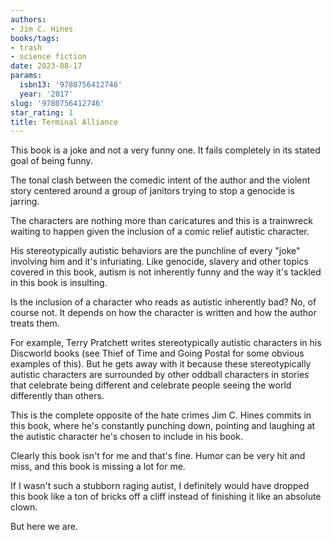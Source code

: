```yaml
---
authors:
- Jim C. Hines
books/tags:
- trash
- science fiction
date: 2023-08-17
params:
  isbn13: '9780756412746'
  year: '2017'
slug: '9780756412746'
star_rating: 1
title: Terminal Alliance
---
```


This book is a joke and not a very funny one. It fails completely in its stated goal of being funny.

The tonal clash between the comedic intent of the author and the violent story centered around a group of janitors trying to stop a genocide is jarring.

The characters are nothing more than caricatures and this is a trainwreck waiting to happen given the inclusion of a comic relief autistic character.

<!--more-->

His stereotypically autistic behaviors are the punchline of every "joke" involving him and it's infuriating. Like genocide, slavery and other topics covered in this book, autism is not inherently funny and the way it's tackled in this book is insulting.

Is the inclusion of a character who reads as autistic inherently bad? No, of course not. It depends on how the character is written and how the author treats them.

For example, Terry Pratchett writes stereotypically autistic characters in his Discworld books (see Thief of Time and Going Postal for some obvious examples of this). But he gets away with it because these stereotypically autistic characters are surrounded by other oddball characters in stories that celebrate being different and celebrate people seeing the world differently than others.

This is the complete opposite of the hate crimes Jim C. Hines commits in this book, where he's constantly punching down, pointing and laughing at the autistic character he's chosen to include in his book.

Clearly this book isn't for me and that's fine. Humor can be very hit and miss, and this book is missing a lot for me.

If I wasn't such a stubborn raging autist, I definitely would have dropped this book like a ton of bricks off a cliff instead of finishing it like an absolute clown.

But here we are.